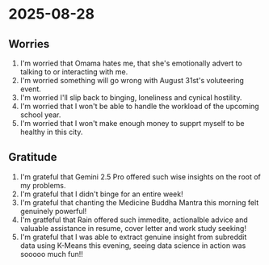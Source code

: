 # 2025-08-28
## Worries
1. I'm worried that Omama hates me, that she's emotionally advert to talking to or interacting with me.
2. I'm worried something will go wrong with August 31st's voluteering event.
3. I'm worried I'll slip back to binging, loneliness and cynical hostility.
4. I'm worried that I won't be able to handle the workload of the upcoming school year.
5. I'm worried that I won't make enough money to supprt myself to be healthy in this city.

## Gratitude
1. I'm grateful that Gemini 2.5 Pro offered such wise insights on the root of my problems.
2. I'm grateful that I didn't binge for an entire week!
3. I'm grateful that chanting the Medicine Buddha Mantra this morning felt genuinely powerful!
4. I'm gratfeful that Rain offered such immedite, actionalble advice and valuable assistance in resume, cover letter and work study seeking!
5. I'm grateful that I was able to extract genuine insight from subreddit data using K-Means this evening, seeing data science in action was sooooo much fun!!
